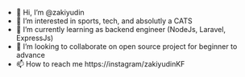 - 👋 Hi, I’m @zakiyudin
- 👀 I’m interested in sports, tech, and absolutly a CATS
- 🌱 I’m currently learning as backend engineer (NodeJs, Laravel, ExpressJs)
- 💞️ I’m looking to collaborate on open source project for beginner to advance
- 📫 How to reach me https://instagram/zakiyudinKF 

<!---
zakiyudin/zakiyudin is a ✨ special ✨ repository because its `README.md` (this file) appears on your GitHub profile.
You can click the Preview link to take a look at your changes.
--->
